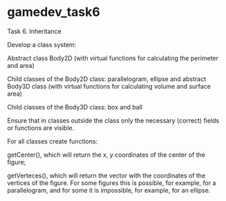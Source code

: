 # gamedev_task6

Task 6. Inheritance


Develop a class system: 

Abstract class Body2D (with virtual functions for calculating the perimeter and area)

Child classes of the Body2D class: parallelogram, ellipse and abstract Body3D class (with virtual functions for calculating volume and surface area)

Child classes of the Body3D class: box and ball

Ensure that in classes outside the class only the necessary (correct) fields or functions are visible.

For all classes create functions:

getCenter(), which will return the x, y coordinates of the center of the figure;

getVerteces(), which will return the vector with the coordinates of the vertices of the figure. For some figures this is possible, for example, for a parallelogram, and for some it is impossible, for example, for an ellipse.

